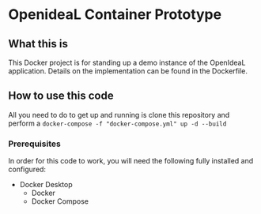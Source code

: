 # OpenideaL Container Prototype

## What this is

This Docker project is for standing up a demo instance of the OpenIdeaL application. Details on the implementation can be found in the Dockerfile.

## How to use this code

All you need to do to get up and running is clone this repository and perform a `docker-compose -f "docker-compose.yml" up -d --build`

### Prerequisites

In order for this code to work, you will need the following fully installed and configured:

* Docker Desktop
  * Docker
  * Docker Compose
